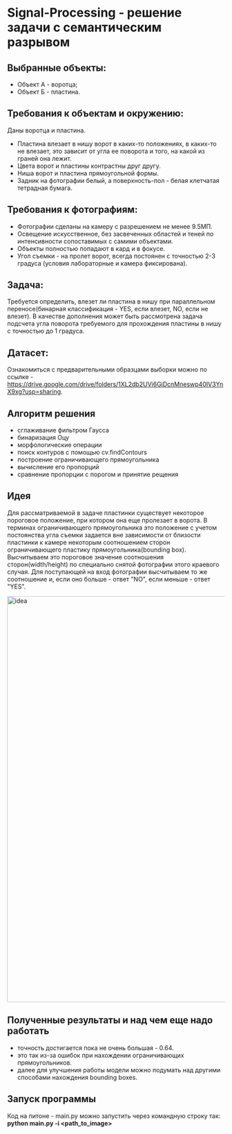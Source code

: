 # Signal-Processing - решение задачи с семантическим разрывом

## Выбранные объекты:
- Объект А - воротца;
- Объект Б - пластина.

## Требования к объектам и окружению:
Даны воротца и пластина. 
- Пластина влезает в нишу ворот в каких-то положениях, в каких-то не влезает, это зависит от угла ее поворота и того, на какой из граней она лежит.
- Цвета ворот и пластины контрастны друг другу.
- Ниша ворот и пластина прямоугольной формы.
- Задник на фотографии белый, а поверхность-пол - белая клетчатая тетрадная бумага.

## Требования к фотографиям:
- Фотографии сделаны на камеру с разрешением не менее 9.5МП.
- Освещение искусственное, без засвеченных областей и теней по интенсивности сопоставимых с самими объектами.
- Объекты полностью попадают в кард и в фокусе.
- Угол съемки  - на пролет ворот, всегда постоянен с точностью 2-3 градуса (условия лабораторные и камера фиксирована).

## Задача:

Требуется определить, влезет ли пластина в нишу при параллельном переносе(бинарная классификация - YES, если влезет, NO, если не влезет). В качестве дополнения может быть рассмотрена задача подсчета угла поворота требуемого для прохождения пластины в нишу с точностью до 1 градуса.


## Датасет:

Ознакомиться с предварительными образцами выборки можно по ссылке - https://drive.google.com/drive/folders/1XL2db2UVi6GiDcnMneswp40IV3YnX9xg?usp=sharing.

## Алгоритм решения
- сглаживание фильтром Гаусса
- бинаризация Оцу
- морфологические операции
- поиск контуров с помощью cv.findContours
- построение ограничивающего прямоугольника
- вычисление его пропорций
- сравнение пропорции с порогом и принятие рещения

## Идея
Для рассматриваемой в задаче пластинки существует некоторое пороговое положение, при котором она еще пролезает в ворота. В терминах ограничивающего прямоугольника это положение с учетом постоянства угла съемки задается вне зависимости от близости пластинки к камере некоторым соотношением сторон ограничивающего пластику прямоугольника(bounding box). Высчитываем это пороговое значение соотношения сторон(width/height) по специально снятой фотографии этого краевого случая. Для поступающей на вход фотографии высчитываем то же соотношение и, если оно больше - ответ "NO", если меньше - ответ "YES".

<img width="937" alt="idea" src="https://user-images.githubusercontent.com/39533142/111794561-6643d600-88d7-11eb-99e5-c43745f1951c.png">

## Полученные результаты и над чем еще надо работать
- точность достигается пока не очень большая - 0.64.
- это так из-за ошибок при нахождении ограничивающих прямоугольников.
- далее для улучшения работы модели можно подумать над другими способами нахождения bounding boxes. 

## Запуск программы
Код на питоне - main.py можно запустить через командную строку так: **python main.py -i <path_to_image>**

